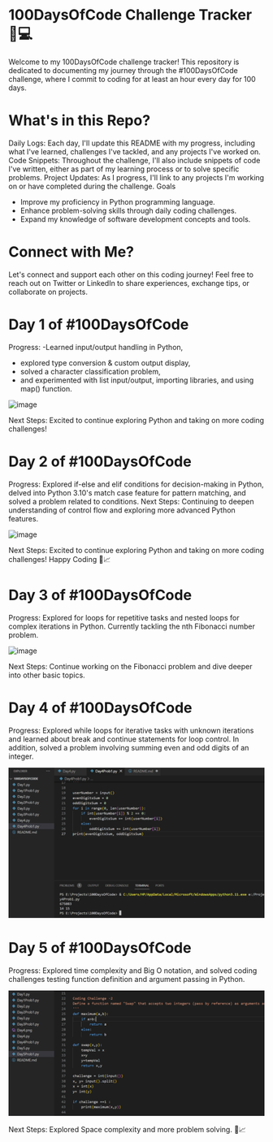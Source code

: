 # 100DaysOfCode Challenge Tracker 📅💻
Welcome to my 100DaysOfCode challenge tracker! This repository is dedicated to documenting my journey through the #100DaysOfCode challenge, where I commit to coding for at least an hour every day for 100 days.

# What's in this Repo?
Daily Logs: Each day, I'll update this README with my progress, including what I've learned, challenges I've tackled, and any projects I've worked on.
Code Snippets: Throughout the challenge, I'll also include snippets of code I've written, either as part of my learning process or to solve specific problems.
Project Updates: As I progress, I'll link to any projects I'm working on or have completed during the challenge.
Goals
- Improve my proficiency in Python programming language.
- Enhance problem-solving skills through daily coding challenges.
- Expand my knowledge of software development concepts and tools.
  
# Connect with Me?
Let's connect and support each other on this coding journey! Feel free to reach out on Twitter or LinkedIn to share experiences, exchange tips, or collaborate on projects.

# Day 1 of #100DaysOfCode
Progress: 
-Learned input/output handling in Python, 
- explored type conversion & custom output display,
- solved a character classification problem,
- and experimented with list input/output, importing libraries, and using map() function.<br>

![image](https://github.com/Noor-Ismot/100DaysOfCode/assets/108386306/86c349c6-de5a-442c-877b-2f9d6eab7a04)


  
Next Steps: Excited to continue exploring Python and taking on more coding challenges!

# Day 2 of #100DaysOfCode
Progress: Explored if-else and elif conditions for decision-making in Python, delved into Python 3.10's match case feature for pattern matching, and solved a problem related to conditions.
Next Steps: Continuing to deepen understanding of control flow and exploring more advanced Python features.<br>


![image](https://github.com/Noor-Ismot/100DaysOfCode/assets/108386306/09db6f17-349d-4ca4-a976-34f2d9c8ec91)



  
Next Steps: Excited to continue exploring Python and taking on more coding challenges! Happy Coding 🎉📈

# Day 3 of #100DaysOfCode
Progress: Explored for loops for repetitive tasks and nested loops for complex iterations in Python. Currently tackling the nth Fibonacci number problem.<br>

![image](https://github.com/Noor-Ismot/100DaysOfCode/assets/108386306/4d5cfe89-6b20-4d3e-b520-51d7e3176519)

Next Steps: Continue working on the Fibonacci problem and dive deeper into other basic topics.

# Day 4 of #100DaysOfCode
Progress: Explored while loops for iterative tasks with unknown iterations and learned about break and continue statements for loop control. In addition, solved a problem involving summing even and odd digits of an integer.<br>

![image](/Day4.png)

# Day 5 of #100DaysOfCode
Progress: Explored time complexity and Big O notation, and solved coding challenges testing function definition and argument passing in Python.<br>

![image](/Day5.png)

Next Steps: Explored Space complexity and more problem solving. 🎉📈
